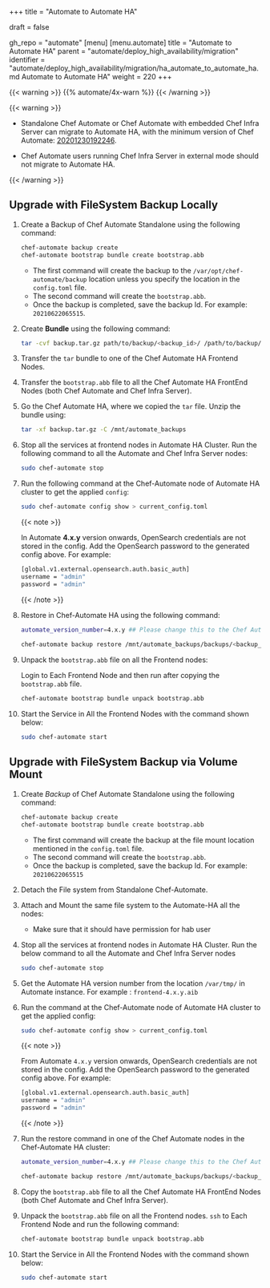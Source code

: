 +++
title = "Automate to Automate HA"

draft = false

gh_repo = "automate"
[menu]
  [menu.automate]
    title = "Automate to Automate HA"
    parent = "automate/deploy_high_availability/migration"
    identifier = "automate/deploy_high_availability/migration/ha_automate_to_automate_ha.md Automate to Automate HA"
    weight = 220
+++

{{< warning >}}
{{% automate/4x-warn %}}
{{< /warning >}}

{{< warning >}}

- Standalone Chef Automate or Chef Automate with embedded Chef Infra Server can migrate to Automate HA, with the minimum version of Chef Automate: [20201230192246](https://docs.chef.io/release_notes_automate/#20201230192246).

- Chef Automate users running Chef Infra Server in external mode should not migrate to Automate HA.

{{< /warning >}}

## Upgrade with FileSystem Backup Locally

1. Create a Backup of Chef Automate Standalone using the following command:

    ```bash
    chef-automate backup create
    chef-automate bootstrap bundle create bootstrap.abb
    ```

    - The first command will create the backup to the `/var/opt/chef-automate/backup` location unless you specify the location in the `config.toml` file.
    - The second command will create the `bootstrap.abb`.
    - Once the backup is completed, save the backup Id. For example: `20210622065515`.

2. Create **Bundle** using the following command:

    ```bash
    tar -cvf backup.tar.gz path/to/backup/<backup_id>/ /path/to/backup/automatebackup-elasticsearch/ /path/to/backup/.tmp/
    ```

3. Transfer the `tar` bundle to one of the Chef Automate HA Frontend Nodes.

4. Transfer the `bootstrap.abb` file to all the Chef Automate HA FrontEnd Nodes (both Chef Automate and Chef Infra Server).

5. Go the Chef Automate HA, where we copied the `tar` file. Unzip the bundle using:

    ```bash
    tar -xf backup.tar.gz -C /mnt/automate_backups
    ```

6. Stop all the services at frontend nodes in Automate HA Cluster. Run the following command to all the Automate and Chef Infra Server nodes:

    ``` bash
    sudo chef-automate stop
    ```

7. Run the following command at the Chef-Automate node of Automate HA cluster to get the applied `config`:

    ```bash
    sudo chef-automate config show > current_config.toml 
    ```

    {{< note >}}

    In Automate **4.x.y** version onwards, OpenSearch credentials are not stored in the config. Add the OpenSearch password to the generated config above. For example:

    ```bash
    [global.v1.external.opensearch.auth.basic_auth]
    username = "admin"
    password = "admin"
    ```

    {{< /note >}}

8. Restore in Chef-Automate HA using the following command:

    ```bash
    automate_version_number=4.x.y ## Please change this to the Chef Automate HA installed version. Look for /var/tmp/frontend-4.x.y.aib file
     
    chef-automate backup restore /mnt/automate_backups/backups/<backup_id>/ --patch-config current_config.toml --airgap-bundle /var/tmp/frontend-${automate_version_number}.aib --skip-preflight
    ```

9. Unpack the `bootstrap.abb` file on all the Frontend nodes:

    Login to Each Frontend Node and then run after copying the `bootstrap.abb` file.

    ```bash
    chef-automate bootstrap bundle unpack bootstrap.abb
    ```

10. Start the Service in All the Frontend Nodes with the command shown below:

    ```bash
    sudo chef-automate start
    ```

## Upgrade with FileSystem Backup via Volume Mount

1. Create *Backup* of Chef Automate Standalone using the following command:

    ```bash
    chef-automate backup create
    chef-automate bootstrap bundle create bootstrap.abb
    ```

    - The first command will create the backup at the file mount location mentioned in the `config.toml` file.
    - The second command will create the `bootstrap.abb`.
    - Once the backup is completed, save the backup Id. For example: `20210622065515`

2. Detach the File system from Standalone Chef-Automate.

3. Attach and Mount the same file system to the Automate-HA all the nodes:

    - Make sure that it should have permission for hab user

4. Stop all the services at frontend nodes in Automate HA Cluster. Run the below command to all the Automate and Chef Infra Server nodes

    ``` bash
    sudo chef-automate stop
    ```

5. Get the Automate HA version number from the location `/var/tmp/` in Automate instance. For example : `frontend-4.x.y.aib`

6. Run the command at the Chef-Automate node of Automate HA cluster to get the applied config:

    ```bash
    sudo chef-automate config show > current_config.toml 
    ```

    {{< note >}}

    From Automate `4.x.y` version onwards, OpenSearch credentials are not stored in the config. Add the OpenSearch password to the generated config above. For example:

    ```bash
    [global.v1.external.opensearch.auth.basic_auth]
    username = "admin"
    password = "admin"
    ```

    {{< /note >}}

7. Run the restore command in one of the Chef Automate nodes in the Chef-Automate HA cluster:
  
    ```bash
    automate_version_number=4.x.y ## Please change this to the Chef Automate HA installed version. Look for /var/tmp/frontend-4.x.y.aib file

    chef-automate backup restore /mnt/automate_backups/backups/<backup_id>/ --patch-config current_config.toml --airgap-bundle /var/tmp/frontend-${automate_version_number}.aib --skip-preflight
    ```

8. Copy the `bootstrap.abb` file to all the Chef Automate HA FrontEnd Nodes (both Chef Automate and Chef Infra Server).

9. Unpack the `bootstrap.abb` file on all the Frontend nodes. `ssh` to Each Frontend Node and run the following command:

    ```bash
    chef-automate bootstrap bundle unpack bootstrap.abb
    ```

10. Start the Service in All the Frontend Nodes with the command shown below:

    ```bash
    sudo chef-automate start
    ```
